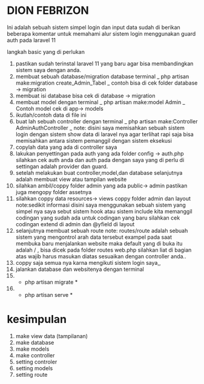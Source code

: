 # DION FEBRIZON

Ini adalah sebuah sistem simpel login dan input data sudah di berikan beberapa komentar untuk memahami alur sistem login menggunakan guard auth pada laravel 11

langkah basic yang di perlukan

1. pastikan sudah terinstal laravel 11 yang baru agar bisa membandingkan sistem saya dengan anda.
2. membuat sebuah database/migration database
   terminal _ php artisan make:migration create_Admin_Tabel _ contoh bisa di cek folder database -> migration
3. membuat isi database bisa cek di database -> migration
4. membuat model dengan terminal _ php artisan make:model Admin _ Contoh model cek di app-> models
5. ikutlah/contoh data di file ini
6. buat lah sebuah controller dengan terminal _ php artisan make:Controller AdminAuthController _
   note: disini saya memisahkan sebuah sistem login dengan sistem show data di laravel nya agar terlihat rapi saja bisa memisahkan antara sistem pemanggil dengan sistem eksekusi
7. copylah data yang ada di controller saya
8. lakukan penyettingan pada auth yang ada folder config -> auth.php silahkan cek auth anda dan auth pada dengan saya yang di perlu di settingan adalah provider dan guard.
9. setelah melakukan buat controller,model,dan database selanjutnya adalah membuat view atau tampilan website
10. silahkan ambil/coppy folder admin yang ada public-> admin pastikan juga mengopy folder assetnya
11. silahkan coppy data resources-> views coppy folder admin dan layout
    note:sedikit informasi disini saya menggunakan sebuah sistem yang simpel nya saya sebut sistem hook atau sistem include kita memanggil codingan yang sudah ada untuk codingan yang baru silahkan cek codingan extend di admin dan @yfield di layout
12. selanjutnya membuat sebuah route
    note: routes/route adalah sebuah sistem yang mengontrol arah data tersebut exampel pada saat membuka baru menjalankan website maka default yang di buka itu adalah / , bisa dicek pada folder routes web.php
    silahkan liat di bagian atas wajib harus masukan diatas sesuaikan dengan controller anda..
13. coppy saja semua nya karna mengikuti sistem login saya,,
14. jalankan database dan websitenya dengan terminal
15. - php artisan migrate \*
16. - php artisan serve \*

# kesimpulan

1. make view data (tampilanan)
2. make database
3. make models
4. make controller
5. setting controler
6. setting models
7. setting route

